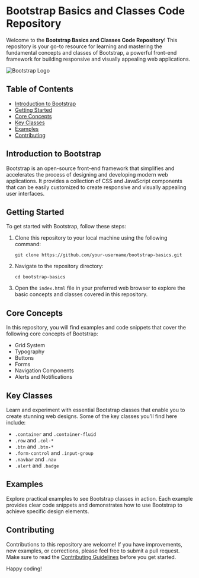 # Bootstrap Basics and Classes Code Repository

Welcome to the **Bootstrap Basics and Classes Code Repository**! This repository is your go-to resource for learning and mastering the fundamental concepts and classes of Bootstrap, a powerful front-end framework for building responsive and visually appealing web applications.

![Bootstrap Logo](https://raw.githubusercontent.com/twbs/icons/main/icons/bootstrap.svg)

## Table of Contents

- [Introduction to Bootstrap](#introduction-to-bootstrap)
- [Getting Started](#getting-started)
- [Core Concepts](#core-concepts)
- [Key Classes](#key-classes)
- [Examples](#examples)
- [Contributing](#contributing)


## Introduction to Bootstrap

Bootstrap is an open-source front-end framework that simplifies and accelerates the process of designing and developing modern web applications. It provides a collection of CSS and JavaScript components that can be easily customized to create responsive and visually appealing user interfaces.

## Getting Started

To get started with Bootstrap, follow these steps:

1. Clone this repository to your local machine using the following command:
   ```
   git clone https://github.com/your-username/bootstrap-basics.git
   ```

2. Navigate to the repository directory:
   ```
   cd bootstrap-basics
   ```

3. Open the `index.html` file in your preferred web browser to explore the basic concepts and classes covered in this repository.

## Core Concepts

In this repository, you will find examples and code snippets that cover the following core concepts of Bootstrap:

- Grid System
- Typography
- Buttons
- Forms
- Navigation Components
- Alerts and Notifications

## Key Classes

Learn and experiment with essential Bootstrap classes that enable you to create stunning web designs. Some of the key classes you'll find here include:

- `.container` and `.container-fluid`
- `.row` and `.col-*`
- `.btn` and `.btn-*`
- `.form-control` and `.input-group`
- `.navbar` and `.nav`
- `.alert` and `.badge`

## Examples

Explore practical examples to see Bootstrap classes in action. Each example provides clear code snippets and demonstrates how to use Bootstrap to achieve specific design elements.

## Contributing

Contributions to this repository are welcome! If you have improvements, new examples, or corrections, please feel free to submit a pull request. Make sure to read the [Contributing Guidelines](CONTRIBUTING.md) before you get started.

 
Happy coding!

